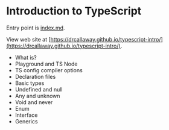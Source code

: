# Introduction to TypeScript

Entry point is [index.md](index.md).

View web site at [https://drcallaway.github.io/typescript-intro/](https://drcallaway.github.io/typescript-intro/).

* What is?
* Playground and TS Node
* TS config compiler options
* Declaration files
* Basic types
* Undefined and null
* Any and unknown
* Void and never
* Enum
* Interface
* Generics

